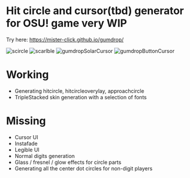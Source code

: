# Hit circle and cursor(tbd) generator for OSU! game very WIP

Try here: https://mister-click.github.io/gumdrop/

![scircle](https://github.com/user-attachments/assets/425eeed7-5ec4-4808-a8eb-9567c595b2dc)
![scarlble](https://github.com/user-attachments/assets/bf1ed141-12a9-4942-84a7-cfdb68a0cb97)
![gumdropSolarCursor](https://github.com/user-attachments/assets/d58abf8f-bb25-4213-84b2-1db3f440f68c)
![gumdropButtonCursor](https://github.com/user-attachments/assets/d4df146b-7b31-4646-a0d3-4d28e7ae740a)

# Working
- Generating hitcircle, hitcircleoverylay, approachcircle
- TripleStacked skin generation with a selection of fonts

# Missing
- Cursor UI
- Instafade
- Legible UI
- Normal digits generation
- Glass / fresnel / glow effects for circle parts
- Generating all the center dot circles for non-digit players
